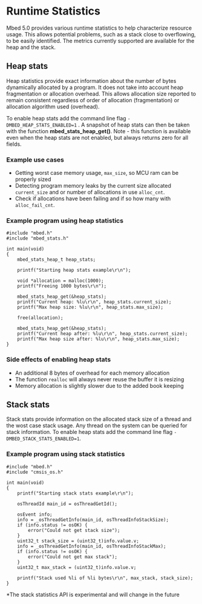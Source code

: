 # Runtime Statistics

Mbed 5.0 provides various runtime statistics to help characterize resource usage. This allows potential problems, such as a stack close to overflowing, to be easily identified. The metrics currently supported are available for the heap and the stack.

## Heap stats

Heap statistics provide exact information about the number of bytes dynamically allocated by a program. It does not take into account heap fragmentation or allocation overhead. This allows allocation size reported to remain consistent regardless of order of allocation (fragmentation) or allocation algorithm used (overhead).

To enable heap stats add the command line flag ```-DMBED_HEAP_STATS_ENABLED=1``` . A snapshot of heap stats can then be taken with the function **mbed_stats_heap_get()**. Note - this function is available even when the heap stats are not enabled, but always returns zero for all fields.

### Example use cases
* Getting worst case memory usage, ```max_size```, so MCU ram can be properly sized 
* Detecting program memory leaks by the current size allocated ```current_size``` and or number of allocations in use ```alloc_cnt```.
* Check if allocations have been failing and if so how many with ```alloc_fail_cnt```.

### Example program using heap statistics
```
#include "mbed.h"
#include "mbed_stats.h"

int main(void)
{
    mbed_stats_heap_t heap_stats;

    printf("Starting heap stats example\r\n");

    void *allocation = malloc(1000);
    printf("Freeing 1000 bytes\r\n");

    mbed_stats_heap_get(&heap_stats);
    printf("Current heap: %lu\r\n", heap_stats.current_size);
    printf("Max heap size: %lu\r\n", heap_stats.max_size);

    free(allocation);

    mbed_stats_heap_get(&heap_stats);
    printf("Current heap after: %lu\r\n", heap_stats.current_size);
    printf("Max heap size after: %lu\r\n", heap_stats.max_size);
}
```

### Side effects of enabling heap stats
* An additional 8 bytes of overhead for each memory allocation
* The function ```realloc``` will always never reuse the buffer it is resizing
* Memory allocation is slightly slower due to the added book keeping


## Stack stats

Stack stats provide information on the allocated stack size of a thread and the wost case stack usage. Any thread on the system can be queried for stack information. To enable heap stats add the command line flag ```-DMBED_STACK_STATS_ENABLED=1```.

### Example program using stack statistics

```
#include "mbed.h"
#include "cmsis_os.h"

int main(void)
{
    printf("Starting stack stats example\r\n");

    osThreadId main_id = osThreadGetId();

    osEvent info;
    info = _osThreadGetInfo(main_id, osThreadInfoStackSize);
    if (info.status != osOK) {
        error("Could not get stack size");
    }
    uint32_t stack_size = (uint32_t)info.value.v;
    info = _osThreadGetInfo(main_id, osThreadInfoStackMax);
    if (info.status != osOK) {
        error("Could not get max stack");
    }
    uint32_t max_stack = (uint32_t)info.value.v;

    printf("Stack used %li of %li bytes\r\n", max_stack, stack_size);
}
```
*The stack statistics API is experimental and will change in the future

